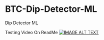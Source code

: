 # BTC-Dip-Detector-ML
Dip Detector ML


Testing Video On ReadMe
[![IMAGE ALT TEXT](http://img.youtube.com/vi/8eToJtgs0P0/0.jpg)](http://www.youtube.com/watch?v=8eToJtgs0P0 "Dip Detector ML Demo")

